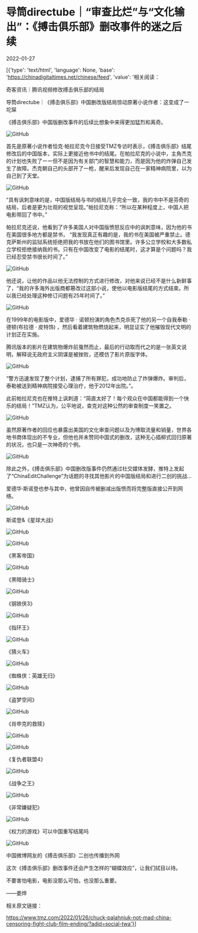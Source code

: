 # 导筒directube｜“审查比烂”与“文化输出”：《搏击俱乐部》删改事件的迷之后续

2022-01-27

[{'type': 'text/html', 'language': None, 'base': 'https://chinadigitaltimes.net/chinese/feed', 'value': '相关阅读：





奇客资讯｜腾讯视频修改搏击俱乐部的结局





导筒directube｜《搏击俱乐部》中国删改版结局惊动原著小说作者：这变成了一坨屎





《搏击俱乐部》中国版删改事件的后续比想象中来得更加猛烈和离奇。

![GitHub](https://chinadigitaltimes.net/chinese/files/2022/01/image-1643302105267.png)

首先是原著小说作者恰克·帕拉尼克今日接受TMZ专访时表示，《搏击俱乐部》结尾修改后的中国版本，实际上更接近他书中的结尾。在帕拉尼克的小说中，主角杰克的计划也失败了ーー但不是因为有关部门的智慧和能力，而是因为他的炸弹自己发生了故障。杰克朝自己的头部开了一枪，醒来后发现自己在一家精神病院里，以为自己到了天堂。

![GitHub](https://chinadigitaltimes.net/chinese/files/2022/01/post-676252-61f2cdc1a78db.)

“具有讽刺意味的是，中国版结局与书的结局几乎完全一致，我的书中不是芬奇的结局，后者是更为壮观的视觉呈现。”帕拉尼克称：“所以在某种程度上，中国人把电影带回了书中。”

帕拉尼克还说，他看到了许多美国人对中国版愤怒反应中的讽刺意味，因为他的书在美国很多地方都是禁书， “我发现真正有趣的是，我的书在美国被严重禁止。德克萨斯州的监狱系统拒绝把我的书放在他们的图书馆里。许多公立学校和大多数私立学校拒绝接纳我的书。只有在中国改变了电影的结尾时，这才算是个问题吗？我已经忍受禁书很长时间了。”

![GitHub](https://chinadigitaltimes.net/chinese/files/2022/01/post-676252-61f2cdc1b024c.)

他还说，让他的作品以他无法控制的方式进行修改，对他来说已经不是什么新鲜事了，“我的许多海外出版商都篡改过这部小说，使他以电影版结尾的方式结束。所以我已经处理这种修订问题有25年时间了。”

![GitHub](https://chinadigitaltimes.net/chinese/files/2022/01/post-676252-61f2cdc1b7a7c.)

在1999年的电影版中，爱德华 · 诺顿扮演的角色杰克杀死了他的另一个自我泰勒 · 德顿(布拉德 · 皮特饰) ，然后看着建筑物燃烧起来，明显证实了他摧毁现代文明的计划正在实施。

腾讯版本的影片在建筑物爆炸前戛然而止，最后的行动取而代之的是一张英文说明，解释说无政府主义阴谋是被挫败，还模仿了影片原版字体。

![GitHub](https://chinadigitaltimes.net/chinese/files/2022/01/post-676252-61f2cdc1c0bd5.)

“警方迅速发现了整个计划，逮捕了所有罪犯，成功地防止了炸弹爆炸。审判后，泰勒被送到精神病院接受心理治疗，他于2012年出院。”。

此前帕拉尼克也在推特上讽刺道：“简直太好了！每个观众在中国都能得到一个快乐的结局！”TMZ认为，公平地说，查克对这种公然的审查制度一笑置之。

![GitHub](https://chinadigitaltimes.net/chinese/files/2022/01/post-676252-61f2cdc1d3d0e.png)

虽然原著作者的回应也暴露出美国的文化审查问题以及为博取流量和销量，世界各地书商体现出的不专业，但他也并未赞同中国式的删改，这种无心插柳式回归原著的状况，也只是一次神奇的个例。

![GitHub](https://chinadigitaltimes.net/chinese/files/2022/01/post-676252-61f2cdc1de0fc.)

除此之外，《搏击俱乐部》中国删改版事件仍然通过社交媒体发酵，推特上发起了“ChinaEditChallenge”为话题的寻找其他影片的中国版结局和进行二创的挑战&#8230;

爱德华·斯诺登也参与其中，他曾因自传被删减出版愤而将完整版直接公开到网络。

![GitHub](https://chinadigitaltimes.net/chinese/files/2022/01/post-676252-61f2cdc1f10f3.png)

斯诺登&#038;《星球大战》  

![GitHub](https://chinadigitaltimes.net/chinese/files/2022/01/post-676252-61f2cdc20ba34.png)

![GitHub](https://chinadigitaltimes.net/chinese/files/2022/01/post-676252-61f2cdc21f479.png)

《黑客帝国》  

![GitHub](https://chinadigitaltimes.net/chinese/files/2022/01/post-676252-61f2cdc231a74.png)

《黑暗骑士》  

![GitHub](https://chinadigitaltimes.net/chinese/files/2022/01/post-676252-61f2cdc23f934.png)

《钢铁侠3》  

![GitHub](https://chinadigitaltimes.net/chinese/files/2022/01/post-676252-61f2cdc250478.png)

《指环王》  

![GitHub](https://chinadigitaltimes.net/chinese/files/2022/01/post-676252-61f2cdc265270.png)

《猜火车》  

![GitHub](https://chinadigitaltimes.net/chinese/files/2022/01/post-676252-61f2cdc27c8cc.png)

《蜘蛛侠：英雄无归》 

![GitHub](https://chinadigitaltimes.net/chinese/files/2022/01/post-676252-61f2cdc28ec05.png)

《盗梦空间》  

![GitHub](https://chinadigitaltimes.net/chinese/files/2022/01/post-676252-61f2cdc2a75c6.png)

 《肖申克的救赎》 

![GitHub](https://chinadigitaltimes.net/chinese/files/2022/01/post-676252-61f2cdc2bfafa.png)

![GitHub](https://chinadigitaltimes.net/chinese/files/2022/01/post-676252-61f2cdc2c7329.)

 《复仇者联盟4》 

![GitHub](https://chinadigitaltimes.net/chinese/files/2022/01/post-676252-61f2cdc2d9e91.png)

《战争之王》  

![GitHub](https://chinadigitaltimes.net/chinese/files/2022/01/post-676252-61f2cdc2ebf56.png)

《非常嫌疑犯》  

![GitHub](https://chinadigitaltimes.net/chinese/files/2022/01/post-676252-61f2cdc306b20.png)

 《权力的游戏》可以中国重写结尾吗 

![GitHub](https://chinadigitaltimes.net/chinese/files/2022/01/post-676252-61f2cdc31ed95.png)

 中国微博网友的《搏击俱乐部》二创也传播到外网 

这次《搏击俱乐部》删改事件还会产生怎样的“蝴蝶效应”，让我们拭目以待。

不要害怕电影，电影没那么可怕，也没那么重要。

——娄烨

相关原文链接：

https://www.tmz.com/2022/01/26/chuck-palahniuk-not-mad-china-censoring-fight-club-film-ending/?adid=social-twa'}]